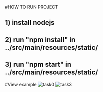 #HOW TO RUN PROJECT 
## 1) install nodejs 
## 2) run "npm install" in ../src/main/resources/static/ 
## 3) run "npm start" in ../src/main/resources/static/ 



#View example
![task0](https://cloud.githubusercontent.com/assets/19957536/19908427/f6463722-a08b-11e6-8f91-9abb535c8565.jpg)
![task3](https://cloud.githubusercontent.com/assets/19957536/19908430/fc73608e-a08b-11e6-90ab-fe8caecf37c7.jpg)

